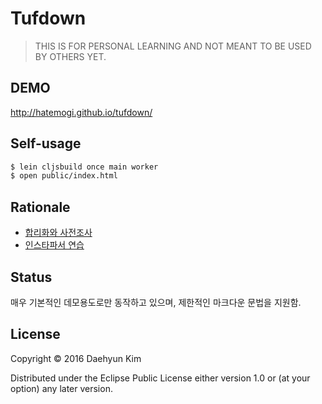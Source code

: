 # Tufdown

> THIS IS FOR PERSONAL LEARNING AND NOT MEANT TO BE USED BY OTHERS YET.

## DEMO

http://hatemogi.github.io/tufdown/

## Self-usage

``` bash
$ lein cljsbuild once main worker
$ open public/index.html
```

## Rationale

* [합리화와 사전조사](https://medium.com/happyprogrammer-in-jeju/마크다운-파서-만들기-1-합리화와-사전조사-932a269b7233)
* [인스타파서 연습](https://medium.com/happyprogrammer-in-jeju/마크다운-파서-만들기-2-인스타파서-연습-12b2291a9f8b)

## Status

매우 기본적인 데모용도로만 동작하고 있으며, 제한적인 마크다운 문법을 지원함.

## License

Copyright © 2016 Daehyun Kim

Distributed under the Eclipse Public License either version 1.0 or (at
your option) any later version.
